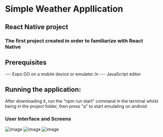 # Simple Weather Appllication 
## React Native project
### The first project created  in order to familiarize with React  Native

## Prerequisites
--- Expo GO on a mobile device or emulator /n
--- JavaScript editor

## Running the application:
After downloading it, run the "npm run start" command in the terminal whilst being in the project folder, then press "a" to start emulating on android 


### User Interface and Screens
![image](https://github.com/user-attachments/assets/b100103f-8c0d-463d-9218-306cb0d8632d)
![image](https://github.com/user-attachments/assets/e83b5144-4fd4-4906-8f5e-c9221c7b3e6f)
![image](https://github.com/user-attachments/assets/6ec3ff10-aaa9-465d-98c6-bbd199d7c8f4)
